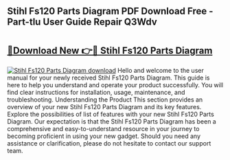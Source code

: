 ## Stihl Fs120 Parts Diagram PDF Download Free - Part-tlu User Guide Repair Q3Wdv

# <h2><a href="http://dfhn713.blite.top/?on=Stihl+Fs120+Parts+Diagram">🔗Download New 👉🔴 Stihl Fs120 Parts Diagram</a></h2>

[![Stihl Fs120 Parts Diagram download](https://i.imgur.com/lujVjoI.png)](http://dfhn713.blite.top/?on=Stihl+Fs120+Parts+Diagram)
Hello and welcome to the user manual for your newly received Stihl Fs120 Parts Diagram. This guide is here to help you understand and operate your product successfully. You will find clear instructions for installation, usage, maintenance, and troubleshooting. Understanding the Product This section provides an overview of your new Stihl Fs120 Parts Diagram and its key features. Explore the possibilities of list of features with your new Stihl Fs120 Parts Diagram. Our expectation is that the Stihl Fs120 Parts Diagram has been a comprehensive and easy-to-understand resource in your journey to becoming proficient in using your new gadget. Should you need any assistance or clarification, please do not hesitate to contact our support team.
